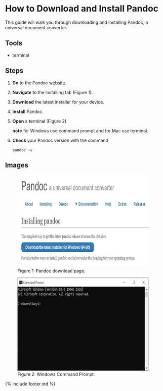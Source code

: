 # How to Download and Install Pandoc

This guide will walk you through downloading and installing Pandoc, a universal document converter.

## Tools

- terminal

## Steps

1. **Go** to the Pandoc [website](https://pandoc.org/).
2. **Navigate** to the Installing tab (Figure 1).
3. **Download** the latest installer for your device.
4. **Install** Pandoc.
5. **Open** a terminal (Figure 2).

   **note** for Windows use command prompt and for Mac use terminal.

6. **Check** your Pandoc version with the command

   ``` linux
   pandoc -v
   ```

## Images

<figure>
   <img src="images/pandoc.JPG" alt="Pandoc Download Page" width="600" height="300">
   <figcaption>Figure 1: Pandoc download page.</figcaption>
</figure>

<figure>
   <img src="images/command_prompt.JPG" alt="Windows Command Prompt" width="600" height="300">
   <figcaption>Figure 2: Windows Command Prompt.</figcaption>
</figure>

{% include footer.md %}
